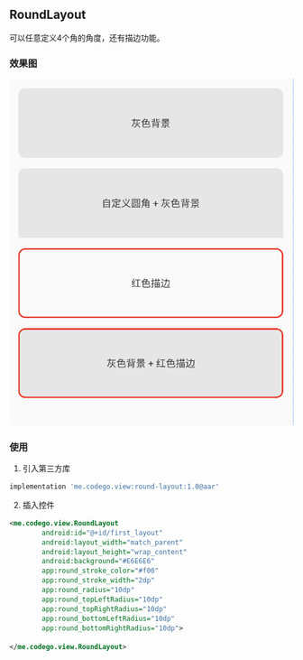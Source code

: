 ## RoundLayout
可以任意定义4个角的角度，还有描边功能。

### 效果图
![](image/display.png)

### 使用

1. 引入第三方库
```gradle
implementation 'me.codego.view:round-layout:1.0@aar'
```

2. 插入控件
```xml
<me.codego.view.RoundLayout
        android:id="@+id/first_layout"
        android:layout_width="match_parent"
        android:layout_height="wrap_content"
        android:background="#E6E6E6"
        app:round_stroke_color="#f00"
        app:round_stroke_width="2dp"
        app:round_radius="10dp"
        app:round_topLeftRadius="10dp"
        app:round_topRightRadius="10dp"
        app:round_bottomLeftRadius="10dp"
        app:round_bottomRightRadius="10dp">

</me.codego.view.RoundLayout>
```